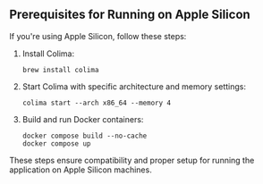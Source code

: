 ## Prerequisites for Running on Apple Silicon

If you're using Apple Silicon, follow these steps:

1. Install Colima:
   ```
   brew install colima
   ```

2. Start Colima with specific architecture and memory settings:
   ```
   colima start --arch x86_64 --memory 4
   ```

3. Build and run Docker containers:
   ```
   docker compose build --no-cache
   docker compose up
   ```

These steps ensure compatibility and proper setup for running the application on Apple Silicon machines.
